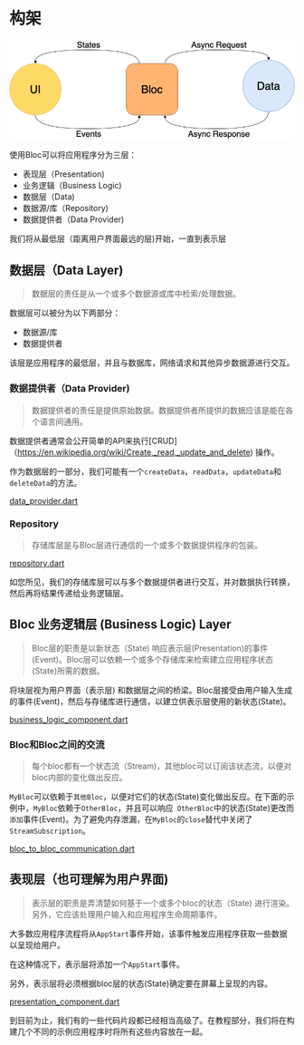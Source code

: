 # 构架

![Bloc的构架](../assets/bloc_architecture.png) 

使用Bloc可以将应用程序分为三层：

-  表现层（Presentation)
-  业务逻辑（Business Logic)
-  数据层（Data)
  - 数据源/库（Repository)
  - 数据提供者（Data Provider)

我们将从最低层（距离用户界面最远的层)开始，一直到表示层

## 数据层（Data Layer)

> 数据层的责任是从一个或多个数据源或库中检索/处理数据。

数据层可以被分为以下两部分：

- 数据源/库
- 数据提供者

该层是应用程序的最低层，并且与数据库，网络请求和其他异步数据源进行交互。

### 数据提供者（Data Provider)

> 数据提供者的责任是提供原始数据。数据提供者所提供的数据应该是能在各个语言间通用。

数据提供者通常会公开简单的API来执行[CRUD]（https://en.wikipedia.org/wiki/Create,_read,_update_and_delete) 操作。

作为数据层的一部分，我们可能有一个`createData`，`readData`，`updateData`和`deleteData`的方法。

[data_provider.dart](../_snippets/architecture/data_provider.dart.md ':include')

### Repository

> 存储库层是与Bloc层进行通信的一个或多个数据提供程序的包装。

[repository.dart](../_snippets/architecture/repository.dart.md ':include')

如您所见，我们的存储库层可以与多个数据提供者进行交互，并对数据执行转换，然后再将结果传递给业务逻辑层。

## Bloc 业务逻辑层 (Business Logic) Layer

> Bloc层的职责是以新状态（State) 响应表示层(Presentation)的事件(Event)。Bloc层可以依赖一个或多个存储库来检索建立应用程序状态(State)所需的数据。

将块层视为用户界面（表示层) 和数据层之间的桥梁。Bloc层接受由用户输入生成的事件(Event)，然后与存储库进行通信，以建立供表示层使用的新状态(State)。

[business_logic_component.dart](../_snippets/architecture/business_logic_component.dart.md ':include')

### Bloc和Bloc之间的交流

> 每个bloc都有一个状态流（Stream)，其他bloc可以订阅该状态流，以便对bloc内部的变化做出反应。

`MyBloc`可以依赖于`其他Bloc`，以便对它们的状态(State)变化做出反应。在下面的示例中，`MyBloc`依赖于`OtherBloc`，并且可以响应` OtherBloc`中的状态(State)更改而`添加`事件(Event)。为了避免内存泄漏，在`MyBloc`的`close`替代中关闭了`StreamSubscription`。

[bloc_to_bloc_communication.dart](../_snippets/architecture/bloc_to_bloc_communication.dart.md ':include')

## 表现层（也可理解为用户界面)

> 表示层的职责是弄清楚如何基于一个或多个bloc的状态（State) 进行渲染。另外，它应该处理用户输入和应用程序生命周期事件。

大多数应用程序流程将从`AppStart`事件开始，该事件触发应用程序获取一些数据以呈现给用户。

在这种情况下，表示层将添加一个`AppStart`事件。

另外，表示层将必须根据bloc层的状态(State)确定要在屏幕上呈现的内容。

[presentation_component.dart](../_snippets/architecture/presentation_component.dart.md ':include')

到目前为止，我们有的一些代码片段都已经相当高级了。在教程部分，我们将在构建几个不同的示例应用程序时将所有这些内容放在一起。
